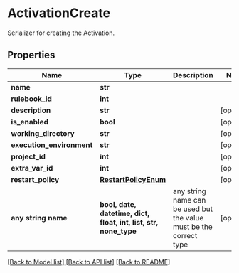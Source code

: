 # ActivationCreate

Serializer for creating the Activation.

## Properties
Name | Type | Description | Notes
------------ | ------------- | ------------- | -------------
**name** | **str** |  | 
**rulebook_id** | **int** |  | 
**description** | **str** |  | [optional] 
**is_enabled** | **bool** |  | [optional] 
**working_directory** | **str** |  | [optional] 
**execution_environment** | **str** |  | [optional] 
**project_id** | **int** |  | [optional] 
**extra_var_id** | **int** |  | [optional] 
**restart_policy** | [**RestartPolicyEnum**](RestartPolicyEnum.md) |  | [optional] 
**any string name** | **bool, date, datetime, dict, float, int, list, str, none_type** | any string name can be used but the value must be the correct type | [optional]

[[Back to Model list]](../README.md#documentation-for-models) [[Back to API list]](../README.md#documentation-for-api-endpoints) [[Back to README]](../README.md)


